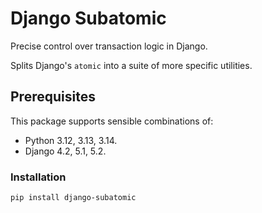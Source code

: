 # Django Subatomic

Precise control over transaction logic in Django.

Splits Django's `atomic` into a suite of more specific utilities.


## Prerequisites

This package supports sensible combinations of:

- Python 3.12, 3.13, 3.14.
- Django 4.2, 5.1, 5.2.


### Installation

```sh
pip install django-subatomic
```
